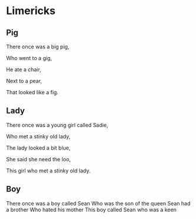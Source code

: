 # **Limericks**

Pig
-
There once was a big pig,

 Who went to a gig,
 
 He ate a chair,
 
 Next to a pear,
 
 That looked like a fig.

Lady
-
There once was a young girl called Sadie,

Who met a stinky old lady,

The lady looked a bit blue,

She said she need the loo,

This girl who met a stinky old lady.

Boy
-
There once was a boy called Sean
Who was the son of the queen
Sean had a brother
Who hated his mother
This boy called Sean who was a keen


